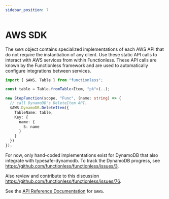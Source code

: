 ```yaml
---
sidebar_position: 7
---
```


# AWS SDK

The `$AWS` object contains specialized implementations of each AWS API that do not require the instantiation of any client. Use these static API calls to interact with AWS services from within Functionless. These API calls are known by the Functionless framework and are used to automatically configure integrations between services.

```ts
import { $AWS, Table } from "functionless";

const table = Table.fromTable<Item, "pk">(..);

new StepFunction(scope, "Func", (name: string) => {
  // call DynamoDB's DeleteItem API.
  $AWS.DynamoDB.DeleteItem({
    TableName: table,
    Key: {
      name: {
        S: name
      }
    }
  })
});
```

For now, only hand-coded implementations exist for DynamoDB that also integrate with typesafe-dynamodb. To track the DynamoDB progress, see https://github.com/functionless/functionless/issues/3.

Also review and contribute to this discussion https://github.com/functionless/functionless/issues/76.

See the [API Reference Documentation](../api/namespaces/AWS.md) for `$AWS`.
